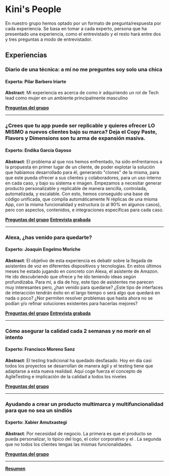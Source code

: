 # Kini's People

En nuestro grupo hemos optado por un formato de pregunta/respuesta por cada experiencia. Se basa en tomar a cada experto, persona que ha presentado una experiencia, como el entrevistado y el resto hará entre dos y tres preguntas a modo de entrevistador.

## Experiencias
### Diario de una técnica: a mí no me preguntes soy solo una chica
#### Experta: Pilar Barbero Iriarte
**Abstract**: Mi experiencia es acerca de como ir adquiriendo un rol de Tech lead como mujer en un ambiente principalmente masculino

[**Preguntas del grupo**](https://drive.google.com/file/d/1VQ8QIQi72v9lJ3D0YWm-GEa1SW3TX3Li/view?usp=sharing)

---
### ¿Crees que tu app puede ser replicable y quieres ofrecer LO MISMO a nuevos clientes bajo su marca? Deja el Copy Paste, Flavors y Dimensions son tu arma de expansión masiva.
#### Experto: Endika García Gayoso
**Abstract**: El problema al que nos hemos enfrentado, ha sido enfrentarnos a la propuesta en primer lugar de un cliente, de poder explotar la solución que habíamos desarrollado para él, generando "clones" de la misma, para que este pueda ofrecer a sus clientes y colaboradores, para un uso interno en cada caso, y bajo su sistema e imagen. Empezamos a necesitar generar producto personalizable y replicable de manera sencilla, controlada, automatizada, y escalable. Con esto, hemos conseguido una base de código unificada, que compila automáticamente N réplicas de una misma App, con la misma funcionalidad y estructura (o al 90% en algunos casos), pero con aspectos, contenidos, e integraciones específicas para cada caso.

[**Preguntas del grupo**](https://drive.google.com/file/d/1fZw6A5t6LIX7iy-SN66FzLIbYMvT8x-x/view?usp=sharing)
[**Entrevista grabada**](https://drive.google.com/open?id=1y1km-dXnX9rjtkBc-Z8GuBxjAwUQ5KJJ)

---
### Alexa, ¿has venido para quedarte?
#### Experto: Joaquin Engelmo Moriche
**Abstract**: El objetivo de esta experiencia es debatir sobre la llegada de asistentes de voz en diferentes dispositivos y tecnologías. En estos últimos meses he estado jugando en concreto con Alexa, el asistente de Amazon. He ido descubriendo que ofrece y he ido teniendo ideas según profundizaba. Para mí, a día de hoy, este tipo de asistentes me parecen muy interesantes pero, ¿han venido para quedarse? ¿Este tipo de interfaces de interacción tendrán éxito en el largo tiempo o será algo que quedará en nada o poco? ¿Nor permiten resolver problemas que hasta ahora no se podían y/o refinar soluciones existentes para hacerlas mejores?

[**Preguntas del grupo**](https://drive.google.com/file/d/1o4j6rr3xgOU-C621GKsKJJ_MQRdNei8N/view?usp=sharing)
[**Entrevista grabada**](https://drive.google.com/open?id=1dXkxyq4Ijr46qf_tC3b1o7CRczudxKe0)

---
### Cómo asegurar la calidad cada 2 semanas y no morir en el intento
#### Experto: Francisco Moreno Sanz
**Abstract**: El testing tradicional ha quedado desfasado. Hoy en día casi todos los proyectos se desarrollan de manera ágil y el testing tiene que adaptarse a esta nueva realidad. Aquí coge fuerza el concepto de AgileTesting e implicación de la calidad a todos los niveles

[**Preguntas del grupo**](https://drive.google.com/file/d/1iTPFZEzZ3zt_yh9WB8GbFT9bygaxnwpH/view?usp=sharing)

---
### Ayudando a crear un producto multimarca y multifuncionalidad para que no sea un sindiós
#### Experto: Xabier Amutxastegi
**Abstract**: Por necesidad de negocio. La primera es que el producto se pueda personalizar, lo tipico del logo, el color corporativo y el . La segunda que no todos los clientes tengas las mismas funcionalidades.

[**Preguntas del grupo**](https://drive.google.com/file/d/1NQ0Hk7opb7I2yvqXCyCIa5up7wPE4QkC/view?usp=sharing)

---
[**Resumen**](https://drive.google.com/file/d/1RgKJhS_fc-8r4hGO_H3fcCGoAmZg3frZ/view?usp=sharing)





